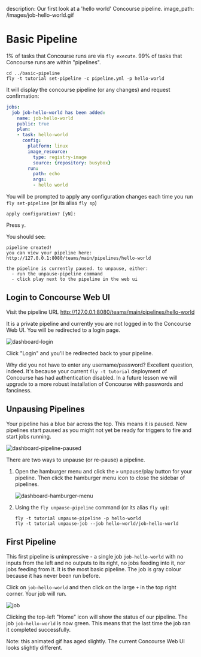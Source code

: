 description: Our first look at a 'hello world' Concourse pipeline.
image_path: /images/job-hello-world.gif

# Basic Pipeline

1% of tasks that Concourse runs are via `fly execute`. 99% of tasks that Concourse runs are within "pipelines".

```
cd ../basic-pipeline
fly -t tutorial set-pipeline -c pipeline.yml -p hello-world
```

It will display the concourse pipeline (or any changes) and request confirmation:

```yaml
jobs:
  job job-hello-world has been added:
    name: job-hello-world
    public: true
    plan:
    - task: hello-world
      config:
        platform: linux
        image_resource:
          type: registry-image
          source: {repository: busybox}
        run:
          path: echo
          args:
          - hello world
```

You will be prompted to apply any configuration changes each time you run `fly set-pipeline` (or its alias `fly sp`)

```
apply configuration? [yN]:
```

Press `y`.

You should see:

```
pipeline created!
you can view your pipeline here: http://127.0.0.1:8080/teams/main/pipelines/hello-world

the pipeline is currently paused. to unpause, either:
  - run the unpause-pipeline command
  - click play next to the pipeline in the web ui
```

## Login to Concourse Web UI

Visit the pipeline URL http://127.0.0.1:8080/teams/main/pipelines/hello-world

It is a private pipeline and currently you are not logged in to the Concourse Web UI. You will be redirected to a login page.

![dashboard-login](/images/dashboard-login.png)

Click "Login" and you'll be redirected back to your pipeline.

Why did you not have to enter any username/password? Excellent question, indeed. It's because your current `fly -t tutorial` deployment of Concourse has had authentication disabled. In a future lesson we will upgrade to a more robust installation of Concourse with passwords and fanciness.

## Unpausing Pipelines

Your pipeline has a blue bar across the top. This means it is paused. New pipelines start paused as you might not yet be ready for triggers to fire and start jobs running.

![dashboard-pipeline-paused](/images/dashboard-pipeline-paused.png)

There are two ways to unpause (or re-pause) a pipeline.

1. Open the hamburger menu and click the `>` unpause/play button for your pipeline. Then click the hamburger menu icon to close the sidebar of pipelines.

    ![dashboard-hamburger-menu](/images/dashboard-hamburger-menu.png)

    

2. Using the `fly unpause-pipeline` command (or its alias `fly up`):

    ```
    fly -t tutorial unpause-pipeline -p hello-world
    fly -t tutorial unpause-job --job hello-world/job-hello-world
    ```

## First Pipeline

This first pipeline is unimpressive - a single job `job-hello-world` with no inputs from the left and no outputs to its right, no jobs feeding into it, nor jobs feeding from it. It is the most basic pipeline. The job is gray colour because it has never been run before.

Click on `job-hello-world` and then click on the large `+` in the top right corner. Your job will run.

![job](/images/job-hello-world.gif)

Clicking the top-left "Home" icon will show the status of our pipeline. The job `job-hello-world` is now green. This means that the last time the job ran it completed successfully.

Note: this animated gif has aged slightly. The current Concourse Web UI looks slightly different.
